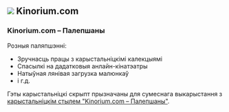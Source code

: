 ## ![](https://icons.duckduckgo.com/ip3/kinorium.com.ico) Kinorium.com

### Kinorium.com – Палепшаны

Розныя паляпшэнні:

* Зручнасць працы з карыстальніцкімі калекцыямі
* Спасылкі на дадатковыя анлайн-кінатэатры
* Натыўная лянівая загрузка малюнкаў
* і г.д.

Гэты карыстальніцкі скрыпт прызначаны для сумеснага выкарыстання з [карыстальніцкім стылем "Kinorium.com – Палепшаны"](https://github.com/Athari/AthariUserCSS#kinorium).
